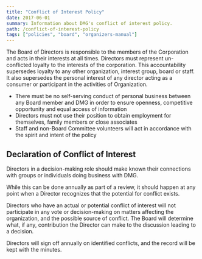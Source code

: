 ```yaml
---
title: "Conflict of Interest Policy"
date: 2017-06-01
summary: Information about DMG's conflict of interest policy.
path: /conflict-of-interest-policy
tags: ["policies", "board", "organizers-manual"]
---
```


The Board of Directors is responsible to the members of the Corporation and acts in their interests at all times. Directors must represent un-conflicted loyalty to the interests of the corporation. This accountability supersedes loyalty to any other organization, interest group, board or staff. It also supersedes the personal interest of any director acting as a consumer or participant in the activities of Organization.

- There must be no self-serving conduct of personal business between any Board member and DMG in order to ensure openness, competitive opportunity and equal access of information
- Directors must not use their position to obtain employment for themselves, family members or close associates
- Staff and non-Board Committee volunteers will act in accordance with the spirit and intent of the policy

## Declaration of Conflict of Interest

Directors in a decision-making role should make known their connections with groups or individuals doing business with DMG.

While this can be done annually as part of a review, it should happen at any point when a Director recognizes that the potential for conflict exists.

Directors who have an actual or potential conflict of interest will not participate in any vote or decision-making on matters affecting the organization, and the possible source of conflict. The Board will determine what, if any, contribution the Director can make to the discussion leading to a decision.

Directors will sign off annually on identified conflicts, and the record will be kept with the minutes.
